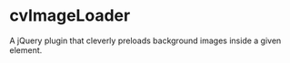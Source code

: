 cvImageLoader
=============

A jQuery plugin that cleverly preloads background images inside a given element.
